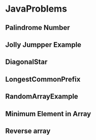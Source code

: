 # JavaProblems

## Palindrome Number
## Jolly Jumpper Example
## DiagonalStar
## LongestCommonPrefix
## RandomArrayExample
## Minimum Element in Array
## Reverse array
